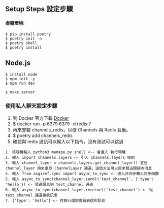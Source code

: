 ## Setup Steps 設定步驟

#### 虛擬環境:
```
$ pip install poetry
$ poetry init -n
$ poetry shell
$ poetry install
```
## Node.js
```
$ install node
$ npm init -y
$ npm run dev
```
```
$ make server
```

### 使用私人聊天設定步驟
1. 到 Docker 官方下載 [Docker](https://www.docker.com/) 
2. $ docker run -p 6379:6379 -d redis:7
3. 再來安裝 channels_redis，以便 Channels 與 Redis 互動。
4. $ poetry add channels_redis
5. 確認與 redis 通訊可以輸入以下指令，沒有測試可以跳過

```
1. 終端機輸入 python3 manage.py shell <-- 會進入 執行環境
2. 輸入 import channels.layers <- 引入 channels.layers 模組
3. 輸入 channel_layer = channels.layers.get_channel_layer() 宣告 channel_layer 用來拿取 ChannelLayer 通道，這個方法可以用來發送跟接收消息
4. 輸入 from asgiref.sync import async_to_sync <- 導入非同步轉入同步函數 
5. 輸入 async_to_sync(channel_layer.send)('test_channel', {'type': 'hello'}) <- 發送訊息到 test_channel 通道
6. 輸入 async_to_sync(channel_layer.receive)('test_channel') <- 從 test_channel 通道接收訊息
7. {'type': 'hello'} <- 在執行環境會看到這則訊息
```